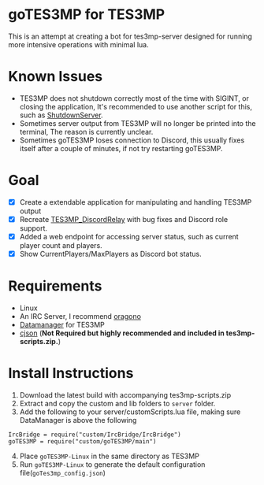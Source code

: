 # goTES3MP for TES3MP

This is an attempt at creating a bot for tes3mp-server designed for running more intensive operations with minimal lua.

# Known Issues
* TES3MP does not shutdown correctly most of the time with SIGINT, or closing the application, It's recommended to use another script for this, such as [ShutdownServer](https://github.com/tes3mp-scripts/ShutdownServer).
* Sometimes server output from TES3MP will no longer be printed into the terminal, The reason is currently unclear.
* Sometimes goTES3MP loses connection to Discord, this usually fixes itself after a couple of minutes, if not try restarting goTES3MP. 

# Goal
- [X] Create a extendable application for manipulating and handling TES3MP output
- [x] Recreate [TES3MP_DiscordRelay](https://github.com/HotaruBlaze/TES3MP_DiscordRelay) with bug fixes and Discord role support.
- [X] Added a web endpoint for accessing server status, such as current player count and players.
- [X] Show CurrentPlayers/MaxPlayers as Discord bot status.

# Requirements
- Linux 
- An IRC Server, I recommend [oragono](https://github.com/oragono/oragono)
- [Datamanager](https://github.com/tes3mp-scripts/DataManager) for TES3MP
- [cjson](https://github.com/TES3MP/lua-cjson) (**Not Required but highly recommended and included in tes3mp-scripts.zip.**)
# Install Instructions
1. Download the latest build with accompanying tes3mp-scripts.zip 
2. Extract and copy the custom and lib folders to `server` folder.
3. Add the following to your server/customScripts.lua file, making sure DataManager is above the following
```
IrcBridge = require("custom/IrcBridge/IrcBridge")
goTES3MP = require("custom/goTES3MP/main")
```
4. Place `goTES3MP-Linux` in the same directory as TES3MP
5. Run `goTES3MP-Linux` to generate the default configuration file(`goTes3mp_config.json`)
